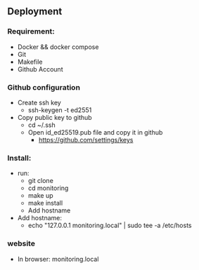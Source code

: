 
## Deployment

### Requirement: 
* Docker && docker compose
* Git
* Makefile
* Github Account

### Github configuration
* Create ssh key
  * ssh-keygen -t ed2551
* Copy public key to github
  * cd ~/.ssh
  * Open id_ed25519.pub file and copy it in github 
    * https://github.com/settings/keys

### Install: 
* run: 
  * git clone
  * cd monitoring
  * make up
  * make install 
  * Add hostname
* Add hostname:
  * echo "127.0.0.1 monitoring.local" | sudo tee -a /etc/hosts

### website 
* In browser: monitoring.local